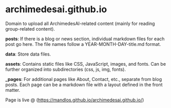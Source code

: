 # archimedesai.github.io
Domain to upload all ArchimedesAI-related content (mainly for reading group-related content).

**posts**: If there is a blog or news section, individual markdown files for each post go here. The file names follow a YEAR-MONTH-DAY-title.md format.

**data**: Store data files.

**assets**: Contains static files like CSS, JavaScript, images, and fonts. Can be further organized into subdirectories (css, js, img, fonts).

**_pages**: For additional pages like About, Contact, etc., separate from blog posts. Each page can be a markdown file with a layout defined in the front matter.

Page is live @ (https://mandlos.github.io/archimedesai.github.io/)
